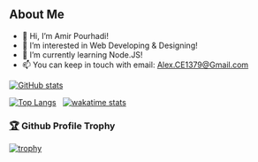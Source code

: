 ## About Me

- 👋 Hi, I’m Amir Pourhadi!
- 👀 I’m interested in Web Developing & Designing!
- 🌱 I’m currently learning Node.JS!
- 📫 You can keep in touch with email: Alex.CE1379@Gmail.com

[![GitHub stats](https://github-readme-stats.vercel.app/api?username=Amir-Pourhadi&count_private=true&show_icons=true&custom_title=GitHub%20Stats&border_radius=15)](#)

  [![Top Langs](https://github-readme-stats.vercel.app/api/top-langs/?username=Amir-Pourhadi&border_radius=15&layout=compact)](#)
  &nbsp;
  [![wakatime stats](https://github-readme-stats.vercel.app/api/wakatime?username=AmirPourhadi&langs_count=6&border_radius=15&layout=compact)](#)


### [🏆](https://github.com/ryo-ma/github-profile-trophy)  Github Profile Trophy
[![trophy](https://github-profile-trophy.vercel.app/?username=Amir-Pourhadi&theme=onedark&margin-w=30&no-bg=true&no-frame=true)](#)
